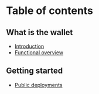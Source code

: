 # Table of contents

## What is the wallet

* [Introduction](README.md)
* [Functional overview](what-is-the-wallet/functional-overview.md)

## Getting started

* [Public deployments](getting-started/public-deployments.md)
